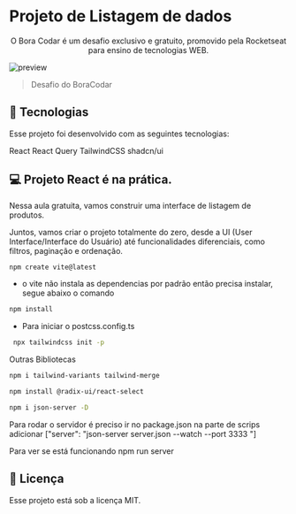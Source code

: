 # Projeto de Listagem de dados 

<p align="center">
O Bora Codar é um desafio exclusivo e gratuito, promovido pela Rocketseat para ensino de tecnologias WEB. <br/>
</p>

![preview](assets/preview.png)

> Desafio do BoraCodar

## 🚀 Tecnologias

Esse projeto foi desenvolvido com as seguintes tecnologias:

React 
React Query
TailwindCSS
shadcn/ui

## 💻 Projeto React é na prática.  

Nessa aula gratuita, vamos construir uma interface de listagem de produtos. 

Juntos, vamos criar o projeto totalmente do zero, desde a UI (User Interface/Interface do Usuário) até funcionalidades diferenciais, como filtros, paginação e ordenação. 

```sh
npm create vite@latest
```
- o vite não instala as dependencias por padrão então precisa instalar, segue abaixo o comando
```sh
npm install
```
- Para iniciar o postcss.config.ts
```sh
 npx tailwindcss init -p
```
Outras Bibliotecas 
```sh
npm i tailwind-variants tailwind-merge

npm install @radix-ui/react-select 

npm i json-server -D
```
Para rodar o servidor é preciso ir no package.json na parte de scrips adicionar ["server": "json-server server.json --watch --port 3333 "]

Para ver se está funcionando npm run server

## :memo: Licença

Esse projeto está sob a licença MIT.